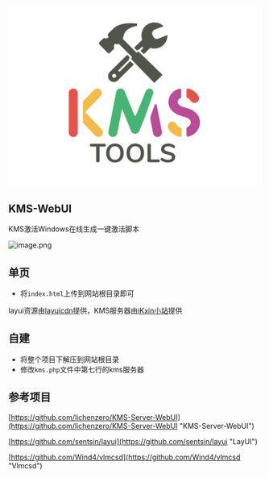 <p align="center">
    <img src="./resource/logo.svg">
</p>

## KMS-WebUI

KMS激活Windows在线生成一键激活脚本

![image.png](https://img.8b5.cn/2020/04/04/6194e784eef2c.png)

## 单页

 - 将`index.html`上传到网站根目录即可

layui资源由[layuicdn](https://www.layuicdn.com/ "layuicdn")提供，KMS服务器由[iKxin小站](https://www.ikxin.com "iKxin小站")提供

## 自建

 - 将整个项目下解压到网站根目录
 - 修改`kms.php`文件中第七行的kms服务器

## 参考项目

[https://github.com/lichenzero/KMS-Server-WebUI](https://github.com/lichenzero/KMS-Server-WebUI "KMS-Server-WebUI")

[https://github.com/sentsin/layui](https://github.com/sentsin/layui "LayUI")

[https://github.com/Wind4/vlmcsd](https://github.com/Wind4/vlmcsd "Vlmcsd")

